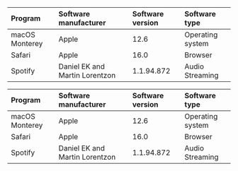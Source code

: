 | Program | Software manufacturer | Software version | Software type |
| :------ | :-----------| :------ | :----------- |
| macOS Monterey| Apple                          | 12.6       | Operating system |
| Safari        | Apple                          | 16.0       | Browser          |
| Spotify       | Daniel EK and Martin Lorentzon | 1.1.94.872 | Audio Streaming  |


| Program | Software manufacturer | Software version | Software type |
| :------ | :-----------| :------ | :----------- |
| macOS Monterey| Apple                          | 12.6       | Operating system |
| Safari        | Apple                          | 16.0       | Browser          |
| Spotify       | Daniel EK and Martin Lorentzon | 1.1.94.872 | Audio Streaming  |
